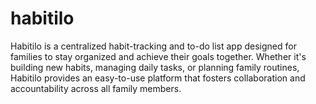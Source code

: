 # habitilo
Habitilo is a centralized habit-tracking and to-do list app designed for families to stay organized and achieve their goals together. Whether it's building new habits, managing daily tasks, or planning family routines, Habitilo provides an easy-to-use platform that fosters collaboration and accountability across all family members.
